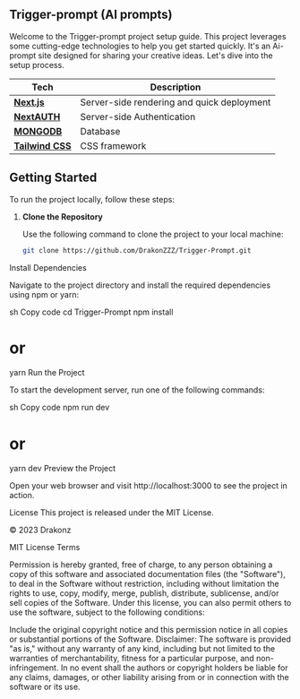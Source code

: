 ## Trigger-prompt (AI prompts)

Welcome to the Trigger-prompt project setup guide. This project leverages some cutting-edge technologies to help you get started quickly. It's an Ai-prompt site designed for sharing your creative ideas. Let's dive into the setup process.

| Tech | Description |
| ------ | ------ |
| [**Next.js**](https://nextjs.org/) | Server-side rendering and quick deployment |
| [**NextAUTH**](https://next-auth.js.org/) | Server-side Authentication |
| [**MONGODB**](https://www.mongodb.com/)| Database |
| [**Tailwind CSS**](https://tailwindcss.com/)| CSS framework |

## Getting Started

To run the project locally, follow these steps:

1. **Clone the Repository**

   Use the following command to clone the project to your local machine:

   ```sh
   git clone https://github.com/DrakonZZZ/Trigger-Prompt.git
Install Dependencies

Navigate to the project directory and install the required dependencies using npm or yarn:

sh
Copy code
cd Trigger-Prompt
npm install
# or
yarn
Run the Project

To start the development server, run one of the following commands:

sh
Copy code
npm run dev
# or
yarn dev
Preview the Project

Open your web browser and visit http://localhost:3000 to see the project in action.

License
This project is released under the MIT License.

© 2023 Drakonz

MIT License Terms

Permission is hereby granted, free of charge, to any person obtaining a copy of this software and associated documentation files (the "Software"), to deal in the Software without restriction, including without limitation the rights to use, copy, modify, merge, publish, distribute, sublicense, and/or sell copies of the Software. Under this license, you can also permit others to use the software, subject to the following conditions:

Include the original copyright notice and this permission notice in all copies or substantial portions of the Software.
Disclaimer: The software is provided "as is," without any warranty of any kind, including but not limited to the warranties of merchantability, fitness for a particular purpose, and non-infringement. In no event shall the authors or copyright holders be liable for any claims, damages, or other liability arising from or in connection with the software or its use.
